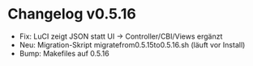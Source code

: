 # Changelog v0.5.16
- Fix: LuCI zeigt JSON statt UI → Controller/CBI/Views ergänzt
- Neu: Migration-Skript migratefrom0.5.15to0.5.16.sh (läuft vor Install)
- Bump: Makefiles auf 0.5.16
